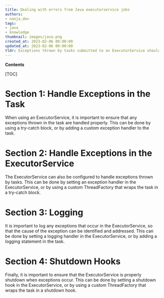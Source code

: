```yaml
---
title: Dealing with errors from Java executorservice jobs
authors:
- nanja_dev
tags:
- java
- knowledge
thumbnail: images/java.png
created_at: 2023-02-06 00:00:00
updated_at: 2023-02-06 00:00:00
tldr: Exceptions thrown by tasks submitted to an ExecutorService should be handled using a try/catch block within the task itself.
---
```


**Contents**

[TOC]

# Section 1: Handle Exceptions in the Task

When using an ExecutorService, it is important to ensure that any exceptions thrown in the task are handled properly. This can be done by using a try-catch block, or by adding a custom exception handler to the task.

# Section 2: Handle Exceptions in the ExecutorService

The ExecutorService can also be configured to handle exceptions thrown by tasks. This can be done by setting an exception handler in the ExecutorService, or by using a custom ThreadFactory that wraps the task in a try-catch block.

# Section 3: Logging

It is important to log any exceptions that occur in the ExecutorService, so that the cause of the exception can be identified and addressed. This can be done by setting a logging handler in the ExecutorService, or by adding a logging statement in the task.

# Section 4: Shutdown Hooks

Finally, it is important to ensure that the ExecutorService is properly shutdown when exceptions occur. This can be done by setting a shutdown hook in the ExecutorService, or by using a custom ThreadFactory that wraps the task in a shutdown hook.
